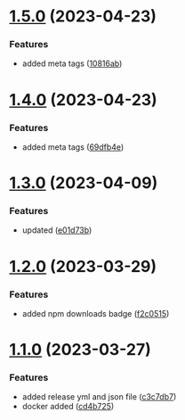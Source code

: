 # [1.5.0](https://github.com/manthanank/learn-angular/compare/v1.4.0...v1.5.0) (2023-04-23)


### Features

* added meta tags ([10816ab](https://github.com/manthanank/learn-angular/commit/10816abc28bb8cdeef5821cd45314f19287791d5))



# [1.4.0](https://github.com/manthanank/learn-angular/compare/v1.3.0...v1.4.0) (2023-04-23)


### Features

* added meta tags ([69dfb4e](https://github.com/manthanank/learn-angular/commit/69dfb4e384198e84f696a407f61a7eaea41690a9))



# [1.3.0](https://github.com/manthanank/learn-angular/compare/v1.2.0...v1.3.0) (2023-04-09)


### Features

* updated ([e01d73b](https://github.com/manthanank/learn-angular/commit/e01d73b8c01ef9d9218b010548d73c8db1f399eb))



# [1.2.0](https://github.com/manthanank/learn-angular/compare/v1.1.0...v1.2.0) (2023-03-29)


### Features

* added npm downloads badge ([f2c0515](https://github.com/manthanank/learn-angular/commit/f2c05151bcb3b843c566184a8651dd6d3d24e3f9))



# [1.1.0](https://github.com/manthanank/learn-angular/compare/cd4b725c1f0256aa8588f4771fdbd4c949b59712...v1.1.0) (2023-03-27)


### Features

* added release yml and json file ([c3c7db7](https://github.com/manthanank/learn-angular/commit/c3c7db73eb02a880c3b0a8267ed224eb5115984e))
* docker added ([cd4b725](https://github.com/manthanank/learn-angular/commit/cd4b725c1f0256aa8588f4771fdbd4c949b59712))



